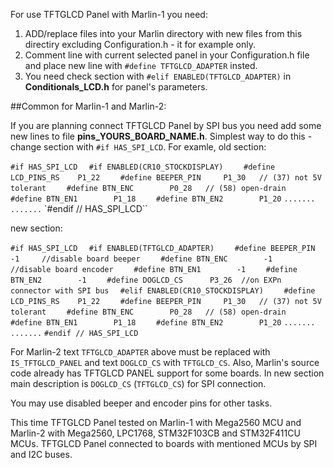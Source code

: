 For use TFTGLCD Panel with Marlin-1 you need:
1. ADD/replace files into your Marlin directory with new files from this directiry excluding Configuration.h - it for example only.
2. Comment line with current selected panel in your Configuration.h file and place new line with `#define TFTGLCD_ADAPTER` insted.
3. You need check section with `#elif ENABLED(TFTGLCD_ADAPTER)` in **Conditionals_LCD.h** for panel's parameters.

##Common for Marlin-1 and Marlin-2:

If you are planning connect TFTGLCD Panel by SPI bus you need add some new lines to file **pins_YOURS_BOARD_NAME.h**.
   Simplest way to do this - change section with `#if HAS_SPI_LCD`. For examle, old section:

`#if HAS_SPI_LCD`
`  #if ENABLED(CR10_STOCKDISPLAY)`
`    #define LCD_PINS_RS    P1_22`
`    #define BEEPER_PIN     P1_30   // (37) not 5V tolerant`
`    #define BTN_ENC        P0_28   // (58) open-drain`
`    #define BTN_EN1        P1_18`
`    #define BTN_EN2        P1_20`
`.......`
`.......`
`#endif // HAS_SPI_LCD``

new section:

`#if HAS_SPI_LCD`
`  #if ENABLED(TFTGLCD_ADAPTER)`
`    #define BEEPER_PIN     -1     //disable board beeper`
`    #define BTN_ENC        -1     //disable board encoder`
`    #define BTN_EN1        -1`
`    #define BTN_EN2        -1`
`    #define DOGLCD_CS      P3_26  //on EXPn connector with SPI bus`
`  #elif ENABLED(CR10_STOCKDISPLAY)`
`    #define LCD_PINS_RS    P1_22`
`    #define BEEPER_PIN     P1_30   // (37) not 5V tolerant`
`    #define BTN_ENC        P0_28   // (58) open-drain`
`    #define BTN_EN1        P1_18`
`    #define BTN_EN2        P1_20`
`.......`
`.......`
`#endif // HAS_SPI_LCD`

For Marlin-2 text `TFTGLCD_ADAPTER` above must be replaced with `IS_TFTGLCD_PANEL` and text `DOGLCD_CS` with `TFTGLCD_CS`.
Also, Marlin's source code already has TFTGLCD PANEL support for some boards.
In new section main description is `DOGLCD_CS` (`TFTGLCD_CS`) for SPI connection.

You may use disabled beeper and encoder pins for other tasks.

This time TFTGLCD Panel tested on Marlin-1 with Mega2560 MCU and Marlin-2 with Mega2560, LPC1768, STM32F103CB and STM32F411CU MCUs.
TFTGLCD Panel connected to boards with mentioned MCUs by SPI and I2C buses.
